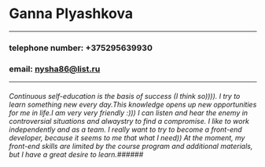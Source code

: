 # Ganna Plyashkova #
---
### telephone number: +375295639930 ###
### email: nysha86@list.ru
---
###### Continuous self-education is the basis of success (I think so)))). I try to learn something new every day.This knowledge opens up new opportunities for me in life.I am very very friendly :))) I can listen and hear the enemy in controversial situations and alwaystry to find a compromise. I like to work independently and as a team. I really want to try to become a front-end developer, because it seems to me that what I need)) At the moment, my front-end skills are limited by the course program and additional materials, but I have a great desire to learn.######